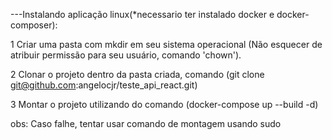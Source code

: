 ---Instalando aplicação linux(*necessario ter instalado docker e docker-composer):

1 Criar uma pasta com mkdir em seu sistema operacional (Não esquecer de atribuir permissão para seu usuário, comando 'chown').

2 Clonar o projeto dentro da pasta criada, comando (git clone git@github.com:angelocjr/teste_api_react.git)

3 Montar o projeto utilizando do comando (docker-compose up --build -d)

obs: Caso falhe, tentar usar comando de montagem usando sudo

